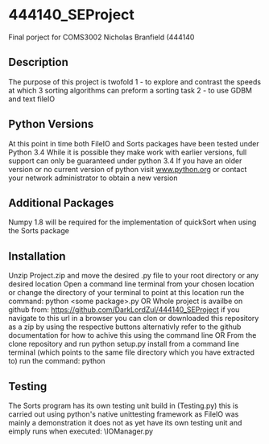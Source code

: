 444140_SEProject
================

Final porject for COMS3002
Nicholas Branfield (444140

Description
-----------
The purpose of this project is twofold
1 - to explore and contrast the speeds at which 3 sorting algorithms can preform a sorting task
2 - to use GDBM and text fileIO

Python Versions
--------------
At this point in time both FileIO and Sorts packages have been tested under Python 3.4
While it is possible they make work with earlier versions, full support can only be guaranteed under python 3.4
If you have an older version or no current version of python visit www.python.org or contact your network administrator to obtain a new version

Additional Packages
--------------
Numpy 1.8 will be required for the implementation of quickSort when using the Sorts package

Installation
------------
Unzip Project.zip and move the desired .py file to your root directory or any desired location
Open a command line terminal from your chosen location or change the directory of your terminal to point at this location
run the command: python \<some package>.py
OR
Whole project is availbe on github from:
https://github.com/DarkLordZul/444140_SEProject
if you navigate to this url in a browser you can clon or downloaded this repository as a zip by using the respective buttons
alternativly refer to the github documentation for how to achive this using the command line
OR
From the clone repository and run python setup.py install from a command line terminal (which points to the same file directory which you have extracted to)
run the command: python <any of the scrip names>

Testing
-------
The Sorts program has its own testing unit build in (Testing.py) this is carried out using python's native unittesting framework
as FileIO was mainly a demonstration it does not as yet have its own testing unit and eimply runs when executed: \IOManager.py
